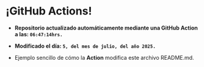 # ¡GitHub Actions!
* **Repositorio actualizado automáticamente mediante una GitHub Action a las: `06:47:14hrs.`**
* **Modificado el día: `5, del mes de julio, del año 2025.`**

* Ejemplo sencillo de cómo la **Action** modifica este archivo README.md.
